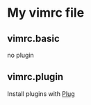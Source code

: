 # My vimrc file

## vimrc.basic
no plugin

## vimrc.plugin
Install plugins with [Plug](https://github.com/junegunn/vim-plug)

